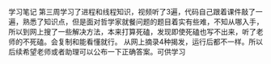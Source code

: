 学习笔记
第三周学习了进程和线程知识，视频听了3遍，代码自己跟着课件敲了一遍，熟悉了知识点，但是面对哲学家就餐问题的题目着实有些难，不知从哪入手，所以到网上搜了一些解决方法，本来打算死磕，发现即使死磕也写不出来，听了老师的不死磕。会复制和能看懂就行。
从网上摘录4种揭发，运行后都不一样。所以后续希望老师或者助理可以公布一下正确答案。可供学习